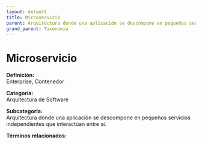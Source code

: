 ```yaml
---
layout: default
title: Microservicio
parent: Arquitectura donde una aplicación se descompone en pequeños servicios independientes que interactúan entre sí.
grand_parent: Taxonomía
---
```


# Microservicio

**Definición:**  
Enterprise, Contenedor

**Categoría:**  
Arquitectura de Software

**Subcategoría:**  
Arquitectura donde una aplicación se descompone en pequeños servicios independientes que interactúan entre sí.

**Términos relacionados:**  

